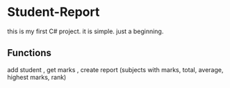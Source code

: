 # Student-Report
this is my first C# project. it is simple. just a beginning.

## Functions
add student , get marks , create report (subjects with marks, total, average, highest marks, rank)

